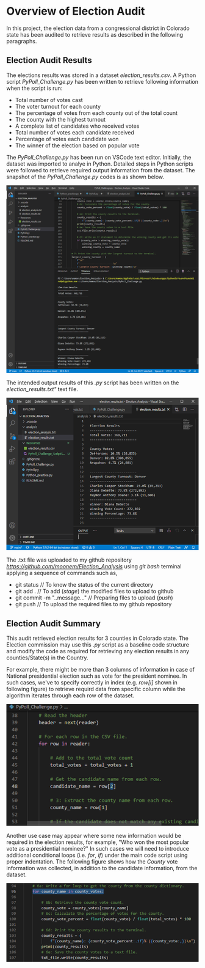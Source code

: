 # Overview of Election Audit

In this project, the election data from a congressional district in Colorado state has been audited to retrieve results as described in the following paragraphs.

## Election Audit Results

The elections results was stored in a dataset *election_results.csv*. A Python script *PyPoll_Challenge.py* has been written to retrieve following information when the script is run: 

  - Total number of votes cast
  - The voter turnout for each county
  - The percentage of votes from each county out of the total count
  - The county with the highest turnout
  - A complete list of candidates who received votes
  - Total number of votes each candidate received
  - Percentage of votes each candidate won
  - The winner of the election based on popular vote

The *PyPoll_Challenge.py* has been run on VSCode text editor. Initially, the dataset was imported to analye in Python. Detailed steps in Python scripts were followed to retrieve required output information from the dataset. The snapshot of the *PyPoll_Challenge.py* codes is as shown below.

![PyPoll_Challene.py](/Resources/PyPoll_Challenge_ScriptSnapshot.png)

The intended output results of this *.py* script has been written on the *election_results.txt"* text file. 

![election_results.txt](/Resources/election_results_textFilesSnapshot.png)

The .txt file was uploaded to my github repository *https://github.com/moonem/Election_Analysis* using *git bash* terminal applying a sequence of commands such as,

  - git status  // To know the status of the current directory
  - git add .   // To add (*stage*) the modified files to upload to github
  - git commit -m "..message..."  // Preparing files to upload (*push*)
  - git push    // To upload the required files to my github repository

## Election Audit Summary

This audit retrieved election results for 3 counties in Colorado state. The Election commission may use this *.py* script as a baseline code structure and modify the code as required for retrieving any election results in any counties/State(s) in the Country. 

For example, there might be more than 3 columns of information in case of National presidential election such as vote for the president nominee. In such cases, we've to specify correctly in index (e.g. *row[i]* shown in following figure) to retrieve requird data from specific column while the algorithm iterates through each row of the dataset.

![election_results.txt](/Resources/columnSectionSnapshot.png)

Another use case may appear where some new information would be required in the election results, for example, "Who won the most popular vote as a presidential nominee?" In such cases we will need to introduce additional conditional loops (i.e. *for*, *if*) under the main code script using proper indentation. The following figure shows how the *County* vote information was collected, in addition to the candidate information, from the dataset.

![election_results.txt](/Resources/retrieve_new_items_Snapshot.png)
